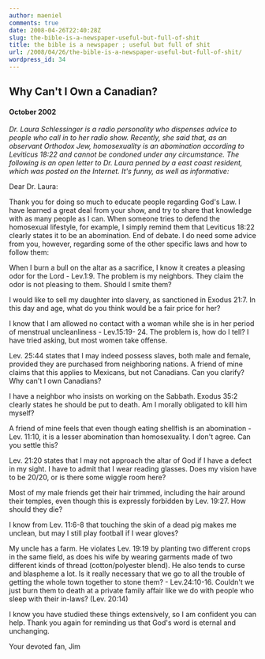```yaml
---
author: maeniel
comments: true
date: 2008-04-26T22:40:28Z
slug: the-bible-is-a-newspaper-useful-but-full-of-shit
title: the bible is a newspaper ; useful but full of shit
url: /2008/04/26/the-bible-is-a-newspaper-useful-but-full-of-shit/
wordpress_id: 34
---
```


## Why Can't I Own a Canadian?




#### October 2002





_Dr. Laura Schlessinger is a radio personality who dispenses advice to people who call in to her radio show. Recently, she said that, as an observant Orthodox Jew, homosexuality is an abomination according to Leviticus 18:22 and cannot be condoned under any circumstance. The following is an open letter to Dr. Laura penned by a east coast resident, which was posted on the Internet. It's funny, as well as informative:_

Dear Dr. Laura:

Thank you for doing so much to educate people regarding God's Law. I have learned a great deal from your show, and try to share that knowledge with as many people as I can. When someone tries to defend the homosexual lifestyle, for example, I simply remind them that Leviticus 18:22 clearly states it to be an abomination. End of debate. I do need some advice from you, however, regarding some of the other specific laws and how to follow them:

When I burn a bull on the altar as a sacrifice, I know it creates a pleasing odor for the Lord - Lev.1:9. The problem is my neighbors. They claim the odor is not pleasing to them. Should I smite them?

I would like to sell my daughter into slavery, as sanctioned in Exodus 21:7. In this day and age, what do you think would be a fair price for her?

I know that I am allowed no contact with a woman while she is in her period of menstrual uncleanliness - Lev.15:19- 24. The problem is, how do I tell? I have tried asking, but most women take offense.

Lev. 25:44 states that I may indeed possess slaves, both male and female, provided they are purchased from neighboring nations. A friend of mine claims that this applies to Mexicans, but not Canadians. Can you clarify? Why can't I own Canadians?

I have a neighbor who insists on working on the Sabbath. Exodus 35:2 clearly states he should be put to death. Am I morally obligated to kill him myself?

A friend of mine feels that even though eating shellfish is an abomination - Lev. 11:10, it is a lesser abomination than homosexuality. I don't agree. Can you settle this?

Lev. 21:20 states that I may not approach the altar of God if I have a defect in my sight. I have to admit that I wear reading glasses. Does my vision have to be 20/20, or is there some wiggle room here?

Most of my male friends get their hair trimmed, including the hair around their temples, even though this is expressly forbidden by Lev. 19:27. How should they die?

I know from Lev. 11:6-8 that touching the skin of a dead pig makes me unclean, but may I still play football if I wear gloves?

My uncle has a farm. He violates Lev. 19:19 by planting two different crops in the same field, as does his wife by wearing garments made of two different kinds of thread (cotton/polyester blend). He also tends to curse and blaspheme a lot. Is it really necessary that we go to all the trouble of getting the whole town together to stone them? - Lev.24:10-16. Couldn't we just burn them to death at a private family affair like we do with people who sleep with their in-laws? (Lev. 20:14)

I know you have studied these things extensively, so I am confident you can help. Thank you again for reminding us that God's word is eternal and unchanging.



Your devoted fan,
Jim







